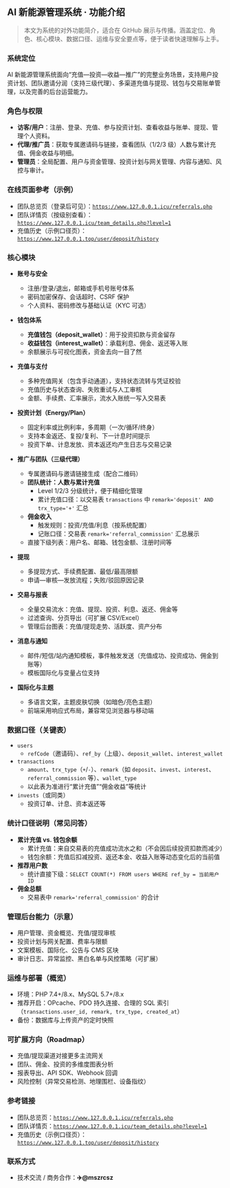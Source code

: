 ## AI 新能源管理系统 · 功能介绍

> 本文为系统的对外功能简介，适合在 GitHub 展示与传播。涵盖定位、角色、核心模块、数据口径、运维与安全要点等，便于读者快速理解与上手。

### 系统定位

AI 新能源管理系统面向“充值—投资—收益—推广”的完整业务场景，支持用户投资计划、团队邀请分润（支持三级代理）、多渠道充值与提现、钱包与交易账单管理，以及完善的后台运营能力。

### 角色与权限

- **访客/用户**：注册、登录、充值、参与投资计划、查看收益与账单、提现、管理个人资料。
- **代理/推广员**：获取专属邀请码与链接，查看团队（1/2/3 级）人数与累计充值、佣金收益与明细。
- **管理员**：全局配置、用户与资金管理、投资计划与网关管理、内容与通知、风控与审计。

### 在线页面参考（示例）

- 团队总览页（登录后可见）：[`https://www.127.0.0.1.icu/referrals.php`](https://www.127.0.0.1.icu/referrals.php)
- 团队详情页（按级别查看）：[`https://www.127.0.0.1.icu/team_details.php?level=1`](https://www.127.0.0.1.icu/team_details.php?level=1)
- 充值历史（示例口径页）：[`https://www.127.0.0.1.top/user/deposit/history`](https://www.127.0.0.1.top/user/deposit/history)

### 核心模块

- **账号与安全**
  - 注册/登录/退出，邮箱或手机号账号体系
  - 密码加密保存、会话超时、CSRF 保护
  - 个人资料、密码修改与基础认证（KYC 可选）

- **钱包体系**
  - **充值钱包（deposit_wallet）**：用于投资扣款与资金留存
  - **收益钱包（interest_wallet）**：承载利息、佣金、返还等入账
  - 余额展示与可视化图表，资金去向一目了然

- **充值与支付**
  - 多种充值网关（包含手动通道），支持状态流转与凭证校验
  - 充值历史与状态查询、失败重试与人工审核
  - 金额、手续费、汇率展示，流水入账统一写入交易表

- **投资计划（Energy/Plan）**
  - 固定利率或比例利率，多周期（一次/循环/终身）
  - 支持本金返还、复投/复利、下一计息时间提示
  - 投资下单、计息发放、资本返还均产生日志与交易记录

- **推广与团队（三级代理）**
  - 专属邀请码与邀请链接生成（配合二维码）
  - **团队统计：人数与累计充值**
    - Level 1/2/3 分级统计，便于精细化管理
    - 累计充值口径：以交易表 `transactions` 中 `remark='deposit' AND trx_type='+'` 汇总
  - **佣金收入**
    - 触发规则：投资/充值/利息（按系统配置）
    - 记账口径：交易表 `remark='referral_commission'` 汇总展示
  - 直接下级列表：用户名、邮箱、钱包金额、注册时间等

- **提现**
  - 多提现方式、手续费配置、最低/最高限额
  - 申请—审核—发放流程；失败/驳回原因记录

- **交易与报表**
  - 全量交易流水：充值、提现、投资、利息、返还、佣金等
  - 过滤查询、分页导出（可扩展 CSV/Excel）
  - 管理后台图表：充值/提现走势、活跃度、资产分布

- **消息与通知**
  - 邮件/短信/站内通知模板，事件触发发送（充值成功、投资成功、佣金到账等）
  - 模板国际化与变量占位支持

- **国际化与主题**
  - 多语言文案，主题皮肤切换（如暗色/亮色主题）
  - 前端采用响应式布局，兼容常见浏览器与移动端

### 数据口径（关键表）

- `users`
  - `refCode`（邀请码）、`ref_by`（上级）、`deposit_wallet`、`interest_wallet`
- `transactions`
  - `amount`、`trx_type`（`+`/`-`）、`remark`（如 `deposit`、`invest`、`interest`、`referral_commission` 等）、`wallet_type`
  - 以此表为准进行“累计充值”“佣金收益”等统计
- `invests`（或同类）
  - 投资订单、计息、资本返还等

### 统计口径说明（常见问答）

- **累计充值 vs. 钱包余额**
  - 累计充值：来自交易表的充值成功流水之和（不会因后续投资扣款而减少）
  - 钱包余额：充值后扣减投资、返还本金、收益入账等动态变化后的当前值
- **推荐用户数**
  - 统计直接下级：`SELECT COUNT(*) FROM users WHERE ref_by = 当前用户ID`
- **佣金总额**
  - 交易表中 `remark='referral_commission'` 的合计

### 管理后台能力（示意）

- 用户管理、资金概览、充值/提现审核
- 投资计划与网关配置、费率与限额
- 文案模板、国际化、公告与 CMS 区块
- 审计日志、异常监控、黑白名单与风控策略（可扩展）

### 运维与部署（概览）

- 环境：PHP 7.4+/8.x、MySQL 5.7+/8.x
- 推荐开启：OPcache、PDO 持久连接、合理的 SQL 索引（`transactions.user_id, remark, trx_type, created_at`）
- 备份：数据库与上传资产的定时快照

### 可扩展方向（Roadmap）

- 充值/提现渠道对接更多主流网关
- 团队、佣金、投资的多维度图表分析
- 报表导出、API SDK、Webhook 回调
- 风险控制（异常交易检测、地理围栏、设备指纹）

### 参考链接

- 团队总览页：[`https://www.127.0.0.1.icu/referrals.php`](https://www.127.0.0.1.icu/referrals.php)
- 团队详情页：[`https://www.127.0.0.1.icu/team_details.php?level=1`](https://www.127.0.0.1.icu/team_details.php?level=1)
- 充值历史（示例口径页）：[`https://www.127.0.0.1.top/user/deposit/history`](https://www.127.0.0.1.top/user/deposit/history)

### 联系方式

- 技术交流 / 商务合作：**✈️@mszrcsz**


